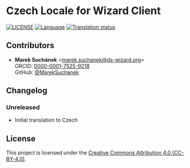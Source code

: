 # Czech Locale for Wizard Client

[![LICENSE](https://img.shields.io/github/license/ds-wizard/wizard-client-locales)](LICENSE)
[![Language](https://img.shields.io/badge/ISO%20639--1-cs-blue)](https://en.wikipedia.org/wiki/Czech_language)
[![Translation status](https://localize.ds-wizard.org/widgets/wizard-client/cs/wizard-client-3-18-3/svg-badge.svg)](https://localize.ds-wizard.org/engage/wizard-client/cs/)

## Contributors

* **Marek Suchánek** <[marek.suchanek@ds-wizard.org](mailto:marek.suchanek@ds-wizard.org)><br>ORCID: [0000-0001-7525-9218](https://orcid.org/0000-0001-7525-9218)<br>GitHub: [@MarekSuchanek](https://github.com/MarekSuchanek)


## Changelog

### Unreleased

* Initial translation to Czech


## License

This project is licensed under the [Creative Commons Attribution 4.0 (CC-BY-4.0)](https://creativecommons.org/licenses/by/4.0/).
